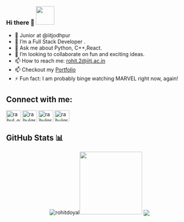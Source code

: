 ### Hi there 👋  <img src="https://media.giphy.com/media/WUlplcMpOCEmTGBtBW/giphy.gif" width="50">              
* 🔭 Junior at @iitjodhpur
* 🔭 I’m a Full Stack Developer . 
* 💬 Ask me about Python, C++,React.
* 👯 I’m looking to collaborate on fun and exciting ideas.  
* 📫 How to reach me: rohit.2@iitj.ac.in
* 📫 Checkout my [Portfolio](https://rohitdoyal.github.io/) 
* ⚡ Fun fact: I am probably binge watching MARVEL right now, again!



## Connect with me: 
<p align="left">
<a href="https://twitter.com/DoyalRohit" target="blank"><img align="center" src="https://cdn.jsdelivr.net/npm/simple-icons@v3/icons/twitter.svg" alt="rahul_grover99" height="30" width="40" /></a>
<a href="https://www.linkedin.com/in/rohit-doyal-407b33197" target="blank"><img align="center" src="https://cdn.jsdelivr.net/npm/simple-icons@v3/icons/linkedin.svg" alt="rahulgrover99" height="30" width="40" /></a>
<a href="https://www.facebook.com/rohit.doyal.9" target="blank"><img align="center" src="https://cdn.jsdelivr.net/npm/simple-icons@v3/icons/facebook.svg" alt="rahulgrover1999" height="30" width="40" /></a>
<a href="https://www.hackerrank.com/rohitdoyal_17" target="blank"><img align="center" src="https://cdn.jsdelivr.net/npm/simple-icons@v3/icons/hackerrank.svg" alt="rahulgrover99" height="30" width="40" /></a>
</p>


## GitHub Stats 📊
<p display ="flexbox" align="center" >&nbsp;<img src="https://github-readme-stats.vercel.app/api?username=rohitdoyal&show_icons=true&locale=en" alt="rohitdoyal" /><img    src="https://media.giphy.com/media/Q3pp9Y6LxBvoI/giphy.gif" width="170"> 
<img align="center" src="https://github-readme-stats.vercel.app/api/top-langs/?username=rohitdoyal&layout=compact&show_icons=true&locale=en" />
  </p>

<!--
**Rohitdoyal/Rohitdoyal** is a ✨ _special_ ✨ repository because its `README.md` (this file) appears on your GitHub profile.

Here are some ideas to get you started:

- 🔭 I’m currently working on ...
- 🌱 I’m currently learning ...
- 👯 I’m looking to collaborate on ...
- 🤔 I’m looking for help with ...
- 💬 Ask me about ...
- 📫 How to reach me: ...
- 😄 Pronouns: ...
- ⚡ Fun fact: ...
-->
